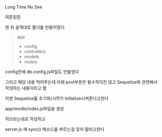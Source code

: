 Long Time No See



여튼킹튼 

맨 위 골격대로 폴더를 만들어줬다

> app
>
> - config
> - controllers
> - models
> - routes

config안에 db.config.js파일도 만들었다

그리고 해당 내용 적어주는데 아래 pool부분은 필수적이진 않고 Sequelize와 관련해서 작성하는 내용이라고 함



이젠 Sequelize를 초기화(시작?) Initialize시켜준다고한다

app/modls/index.js파일을 생성

적으라는대로 작성하고

server.js 에 sync()  메소드를 부르는걸 잊지 말라고한다

